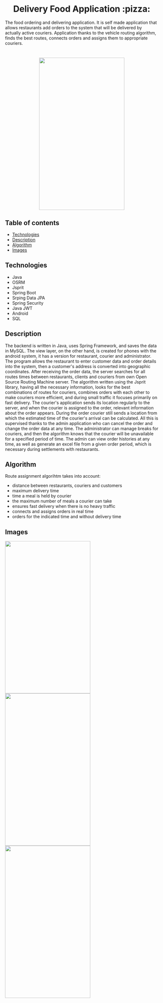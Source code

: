 <h1 align="center">Delivery Food Application :pizza:</h1>

The food ordering and delivering application. It is self made application that allows restaurants add orders to the system that will be delivered by actually active couriers. Application thanks to the vehicle routing algorithm, finds the best routes, connects orders and assigns them to appropriate couriers.


<h1 align="center"><img src="https://user-images.githubusercontent.com/49680011/115531447-1456ed00-a295-11eb-84e2-9b0e3416aa2a.png" width="280" height="500"/></h1>



## Table of contents

- [Technologies](#technologies)
- [Description](#description)
- [Algorithm](#algorithm)
- [Images](#images)

## Technologies

- Java
- OSRM
- Jsprit
- Spring Boot
- Srping Data JPA
- Spring Security
- Java JWT
- Android
- SQL

## Description

The backend is written in Java, uses Spring Framework, and saves the data in MySQL. The view layer, on the other hand, is created for phones with the android system, it has a version for restaurant, courier and administrator. The program allows the restaurant to enter customer data and order details into the system, then a customer's address is converted into geographic coordinates. After receiving the order data, the server searches for all routes times between restaurants, clients and couriers from own Open Source Routing Machine server. The algorithm written using the Jsprit library, having all the necessary information, looks for the best combinations of routes for couriers, combines orders with each other to make couriers more efficient, and during small traffic it focuses primarily on fast delivery. The courier's application sends its location regularly to the server, and when the courier is assigned to the order, relevant information about the order appears. During the order courier still sends a location from which the estimated time of the courier's arrival can be calculated. All this is supervised thanks to the admin application who can cancel the order and change the order data at any time. The administrator can manage breaks for couriers, and then the algorithm knows that the courier will be unavailable for a specified period of time. The admin can view order histories at any time, as well as generate an excel file from a given order period, which is necessary during settlements with restaurants.

## Algorithm

Route assignment algorihtm takes into account:
- distance between restaurants, couriers and customers
- maximum delivery time
- time a meal is held by courier
- the maximum number of meals a courier can take
- ensures fast delivery when there is no heavy traffic
- connects and assigns orders in real time
- orders for the indicated time and without delivery time

## Images

<p float="center">
  <img src="https://user-images.githubusercontent.com/49680011/115953743-7b6ede80-a4ed-11eb-9fb9-34e1ccfd4e6c.png" width="280" height="500"/>
  <img src="https://user-images.githubusercontent.com/49680011/115953745-7c077500-a4ed-11eb-9d9e-a15985d2adca.png" width="280" height="500"/> 
  <img src="https://user-images.githubusercontent.com/49680011/115953746-7c077500-a4ed-11eb-8446-41b9953ba896.png" width="280" height="500"/>
</p>
